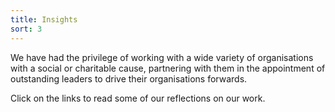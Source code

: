 ```yaml
---
title: Insights
sort: 3
---
```

We have had the privilege of working with a wide variety of organisations with a social or charitable cause, partnering with them in the appointment of outstanding leaders to drive their organisations forwards. 

Click on the links to read some of our reflections on our work.